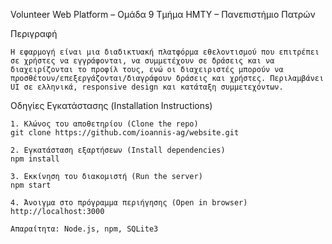 Volunteer Web Platform – Ομάδα 9
Τμήμα ΗΜΤΥ – Πανεπιστήμιο Πατρών

Περιγραφή
~~~
Η εφαρμογή είναι μια διαδικτυακή πλατφόρμα εθελοντισμού που επιτρέπει σε χρήστες να εγγράφονται, να συμμετέχουν σε δράσεις και να διαχειρίζονται το προφίλ τους, ενώ οι διαχειριστές μπορούν να προσθέτουν/επεξεργάζονται/διαγράφουν δράσεις και χρήστες. Περιλαμβάνει UI σε ελληνικά, responsive design και κατάταξη συμμετεχόντων.
~~~
Οδηγίες Εγκατάστασης (Installation Instructions)
~~~
1. Κλώνος του αποθετηρίου (Clone the repo)
git clone https://github.com/ioannis-ag/website.git

2. Εγκατάσταση εξαρτήσεων (Install dependencies)
npm install

3. Εκκίνηση του διακομιστή (Run the server)
npm start

4. Άνοιγμα στο πρόγραμμα περιήγησης (Open in browser)
http://localhost:3000

Απαραίτητα: Node.js, npm, SQLite3
~~~
